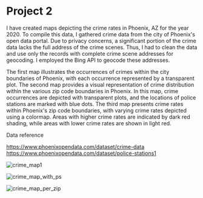 # Project 2
I have created maps depicting the crime rates in Phoenix, AZ for the year 2020. To compile this data, I gathered crime data from the city of Phoenix's open data portal. Due to privacy concerns, a significant portion of the crime data lacks the full address of the crime scenes. Thus, I had to clean the data and use only the records with complete crime scene addresses for geocoding. I employed the Bing API to geocode these addresses.

The first map illustrates the occurrences of crimes within the city boundaries of Phoenix, with each occurrence represented by a transparent plot. The second map provides a visual representation of crime distribution within the various zip code boundaries in Phoenix. In this map, crime occurrences are depicted with transparent plots, and the locations of police stations are marked with blue dots. The third map presents crime rates within Phoenix's zip code boundaries, with varying crime rates depicted using a colormap. Areas with higher crime rates are indicated by dark red shading, while areas with lower crime rates are shown in light red.

Data reference 

https://www.phoenixopendata.com/dataset/crime-data
https://www.phoenixopendata.com/dataset/police-stations1

![crime_map1](https://github.com/jaenaldo/project2/assets/72944189/2796483c-d90e-456b-babc-b27d86fdfdc7)

![crime_map_with_ps](https://github.com/jaenaldo/project2/assets/72944189/a6170a78-34b7-475b-a326-5f216c413423)

![crime_map_per_zip](https://github.com/jaenaldo/project2/assets/72944189/69efec52-3456-4d1f-a69e-3f0f9bd8d3e9)
